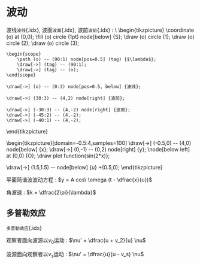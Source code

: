 <!--
  ft=pandoc.markdown
-->

# 波动

波线`波线`{.idx}, 波面`波面`{.idx}, 波前`波前`{.idx}
: \ 
  \begin{tikzpicture}
    \coordinate (o) at (0,0);
    \fill (o) circle (1pt) node[below] {S};
    \draw (o) circle (1);
    \draw (o) circle (2);
    \draw (o) circle (3);
 
    \begin{scope}
        \path (o) -- (90:1) node[pos=0.5] (tag) {$\lambda$};
        \draw[->] (tag) -- (90:1);
        \draw[->] (tag) -- (o);
    \end{scope}
 
    \draw[->] (o) -- (0:3) node[pos=0.5, below] {波线};
 
    \draw[->] (30:3) -- (4,2) node[right] {波前};
 
    \draw[->] (-30:3) -- (4,-2) node[right] {波面};
    \draw[->] (-45:2) -- (4,-2);
    \draw[->] (-40:1) -- (4,-2);
  \end{tikzpicture}

\begin{tikzpicture}[domain=-0.5:4,samples=100]
  \draw[->] (-0.5,0) -- (4,0) node[below] {x};
  \draw[->] (0,-1) -- (0,2) node[right] {y};
  \node[below left] at (0,0) {O};
  \draw plot function{sin(2*x)};

  \draw[->] (1.5,1.5) -- node[below] {$u$} +(0.5,0);
\end{tikzpicture}

平面简谐波波动方程
: $y = A cos\ \omega (t - \dfrac{x}{u})$

角波速
: $k = \dfrac{2\pi}{\lambda}$

## 多普勒效应

`多普勒效应`{.idx}

观察者面向波源以$v_0$运动
: $\nu' = \dfrac{u + v_2}{u} \nu$

波源面向观察者以$v_s$运动
: $\nu' = \dfrac{u}{u - v_s} \nu$

<!-- TODO: 相干波, +NOTE 不要在波动方程图上看相位 -->
